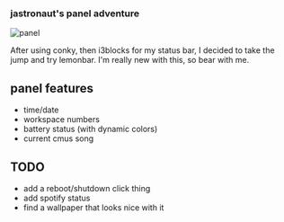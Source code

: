 ### jastronaut's panel adventure

![panel](https://raw.githubusercontent.com/jastronaut/dotfiles/master/scrots/panel_preview.png)

After using conky, then i3blocks for my status bar, I decided to take the jump and try lemonbar. I'm really new with this, so bear with me.

## panel features

- time/date
- workspace numbers
- battery status (with dynamic colors)
- current cmus song

## TODO

- add a reboot/shutdown click thing
- add spotify status
- find a wallpaper that looks nice with it